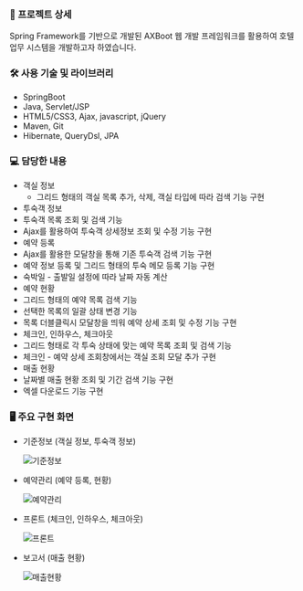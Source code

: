 ### 📖 프로젝트 상세

Spring Framework를 기반으로 개발된 AXBoot 웹 개발 프레임워크를 활용하여 호텔 업무 시스템을 개발하고자 하였습니다.

### 🛠️ 사용 기술 및 라이브러리

- SpringBoot
- Java, Servlet/JSP
- HTML5/CSS3, Ajax, javascript, jQuery
- Maven, Git
- Hibernate, QueryDsl, JPA

### 💻 담당한 내용

- 객실 정보
  - 그리드 형태의 객실 목록 추가, 삭제, 객실 타입에 따라 검색 기능 구현
- 투숙객 정보
- 투숙객 목록 조회 및 검색 기능
- Ajax를 활용하여 투숙객 상세정보 조회 및 수정 기능 구현
- 예약 등록
- Ajax를 활용한 모달창을 통해 기존 투숙객 검색 기능 구현
- 예약 정보 등록 및 그리드 형태의 투숙 메모 등록 기능 구현
- 숙박일 - 출발일 설정에 따라 날짜 자동 계산
- 예약 현황
- 그리드 형태의 예약 목록 검색 기능
- 선택한 목록의 일괄 상태 변경 기능
- 목록 더블클릭시 모달창을 띄워 예약 상세 조회 및 수정 기능 구현
- 체크인, 인하우스, 체크아웃
- 그리드 형태로 각 투숙 상태에 맞는 예약 목록 조회 및 검색 기능
- 체크인 - 예약 상세 조회창에서는 객실 조회 모달 추가 구현
- 매출 현황
- 날짜별 매출 현황 조회 및 기간 검색 기능 구현
- 엑셀 다운로드 기능 구현

### 🖥️ 주요 구현 화면

- 기준정보 (객실 정보, 투숙객 정보)

  ![기준정보](https://user-images.githubusercontent.com/70506979/119447776-5929e400-bd6b-11eb-822b-5d89e224df36.gif)

- 예약관리 (예약 등록, 현황)

  ![예약관리](https://user-images.githubusercontent.com/70506979/119447828-6d6de100-bd6b-11eb-89b3-f1b5fd0ac731.gif)

- 프론트 (체크인, 인하우스, 체크아웃)

  ![프론트](https://user-images.githubusercontent.com/70506979/119447821-6c3cb400-bd6b-11eb-8f36-cca7a928ad3d.gif)

- 보고서 (매출 현황)

  ![매출현황](https://user-images.githubusercontent.com/70506979/119447825-6d6de100-bd6b-11eb-8ad6-b4f80c6a6480.gif)